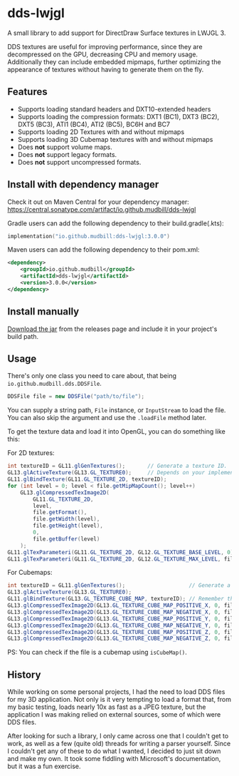 # dds-lwjgl

A small library to add support for DirectDraw Surface textures in LWJGL 3. 

DDS textures are useful for improving performance, since they are decompressed on the GPU, decreasing CPU and memory usage.
Additionally they can include embedded mipmaps, further optimizing the appearance of textures without having to generate them on the fly.

## Features

* Supports loading standard headers and DXT10-extended headers
* Supports loading the compression formats: DXT1 (BC1), DXT3 (BC2), DXT5 (BC3), ATI1 (BC4), ATI2 (BC5), BC6H and BC7
* Supports loading 2D Textures with and without mipmaps
* Supports loading 3D Cubemap textures with and without mipmaps
* Does **not** support volume maps.
* Does **not** support legacy formats.
* Does **not** support uncompressed formats.

## Install with dependency manager

Check it out on Maven Central for your dependency manager: https://central.sonatype.com/artifact/io.github.mudbill/dds-lwjgl

Gradle users can add the following dependency to their build.gradle(.kts):

```kotlin
implementation("io.github.mudbill:dds-lwjgl:3.0.0")
```

Maven users can add the following dependency to their pom.xml:

```xml
<dependency>
    <groupId>io.github.mudbill</groupId>
    <artifactId>dds-lwjgl</artifactId>
    <version>3.0.0</version>
</dependency>
```

## Install manually

[Download the jar](https://github.com/Mudbill/dds-lwjgl/releases) from the releases page and include it in your project's build path.

## Usage

There's only one class you need to care about, that being `io.github.mudbill.dds.DDSFile`.

```java
DDSFile file = new DDSFile("path/to/file");
```

You can supply a string path, `File` instance, or `InputStream` to load the file.
You can also skip the argument and use the `.loadFile` method later.

To get the texture data and load it into OpenGL, you can do something like this:

For 2D textures:
```java
int textureID = GL11.glGenTextures();       // Generate a texture ID.
GL13.glActiveTexture(GL13.GL_TEXTURE0);     // Depends on your implementation
GL11.glBindTexture(GL11.GL_TEXTURE_2D, textureID);
for (int level = 0; level < file.getMipMapCount(); level++)
    GL13.glCompressedTexImage2D(
    	GL11.GL_TEXTURE_2D, 
    	level, 
    	file.getFormat(), 
    	file.getWidth(level), 
    	file.getHeight(level), 
    	0, 
    	file.getBuffer(level)
    );
GL11.glTexParameteri(GL11.GL_TEXTURE_2D, GL12.GL_TEXTURE_BASE_LEVEL, 0);
GL11.glTexParameteri(GL11.GL_TEXTURE_2D, GL12.GL_TEXTURE_MAX_LEVEL, file.getMipMapCount() - 1);
```

For Cubemaps:
```java
int textureID = GL11.glGenTextures();                    // Generate a texture ID.
GL13.glActiveTexture(GL13.GL_TEXTURE0);
GL11.glBindTexture(GL13.GL_TEXTURE_CUBE_MAP, textureID); // Remember this setting.
GL13.glCompressedTexImage2D(GL13.GL_TEXTURE_CUBE_MAP_POSITIVE_X, 0, file.getFormat(), file.getWidth(), file.getHeight(), 0, file.getCubeMapPositiveX());
GL13.glCompressedTexImage2D(GL13.GL_TEXTURE_CUBE_MAP_NEGATIVE_X, 0, file.getFormat(), file.getWidth(), file.getHeight(), 0, file.getCubeMapNegativeX());
GL13.glCompressedTexImage2D(GL13.GL_TEXTURE_CUBE_MAP_POSITIVE_Y, 0, file.getFormat(), file.getWidth(), file.getHeight(), 0, file.getCubeMapPositiveY());
GL13.glCompressedTexImage2D(GL13.GL_TEXTURE_CUBE_MAP_NEGATIVE_Y, 0, file.getFormat(), file.getWidth(), file.getHeight(), 0, file.getCubeMapNegativeY());
GL13.glCompressedTexImage2D(GL13.GL_TEXTURE_CUBE_MAP_POSITIVE_Z, 0, file.getFormat(), file.getWidth(), file.getHeight(), 0, file.getCubeMapPositiveZ());
GL13.glCompressedTexImage2D(GL13.GL_TEXTURE_CUBE_MAP_NEGATIVE_Z, 0, file.getFormat(), file.getWidth(), file.getHeight(), 0, file.getCubeMapNegativeZ());
```

PS: You can check if the file is a cubemap using `isCubeMap()`.

## History

While working on some personal projects, I had the need to load DDS files for my 3D application. Not only is it very tempting to load a format that, from my basic testing, loads nearly 10x as fast as a JPEG texture, but the application I was making relied on external sources, some of which were DDS files.

After looking for such a library, I only came across one that I couldn't get to work, as well as a few (quite old) threads for writing a parser yourself. Since I couldn't get any of these to do what I wanted, I decided to just sit down and make my own. It took some fiddling with Microsoft's documentation, but it was a fun exercise.
